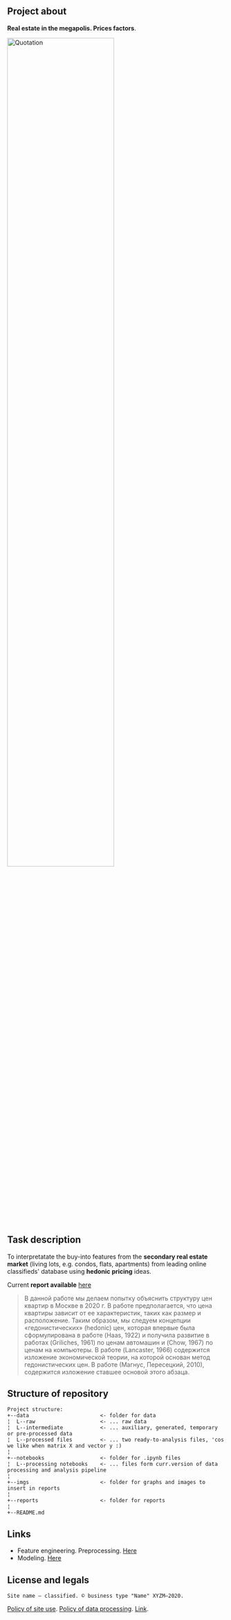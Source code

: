 ## Project about
**Real estate in the megapolis. Prices factors**.

<img src="https://images.squarespace-cdn.com/content/v1/585c5b5a9de4bb6fe48becb4/1503704696115-L2151VFIWKKSNQ5WU470/ke17ZwdGBToddI8pDm48kEr77yy-xj1cwFks5A9PxqhZw-zPPgdn4jUwVcJE1ZvWQUxwkmyExglNqGp0IvTJZamWLI2zvYWH8K3-s_4yszcp2ryTI0HqTOaaUohrI8PICImsqQcXSkBM469jPaXDNditlvbQDNPKXMtQ3qgrfEwKMshLAGzx4R3EDFOm1kBS/image-asset.jpeg?format=1000w" align="center" alt="Quotation" width="70%">

## Task description
To interpretatate the buy-into features from the **secondary real estate market** (living lots, e.g. condos, flats, apartments) from leading online classifieds' database using **hedonic pricing** ideas.

Current **report available** [here](https://htmlpreview.github.io/?https://github.com/Witold1/secondary_market_housing/blob/master/notebooks/%D0%9E%D0%BF%D0%B8%D1%81%D0%B0%D0%BD%D0%B8%D0%B5%20%D0%B4%D0%B0%D0%BD%D0%BD%D1%8B%D1%85.html)

> В данной работе мы делаем попытку объяснить структуру цен квартир в Москве в 2020 г. В работе предполагается, что цена квартиры зависит от ее характеристик, таких как размер и расположение. Таким образом, мы следуем концепции «гедонистических» (hedonic) цен, которая впервые была сформулирована в работе (Haas, 1922) и получила развитие в работах (Griliches, 1961) по ценам автомашин и (Chow, 1967) по ценам на компьютеры. В работе (Lancaster, 1966) содержится изложение экономической теории, на которой основан метод гедонистических цен. В работе (Магнус, Пересецкий, 2010), содержится изложение ставшее основой этого абзаца.

## Structure of repository
```
Project structure:
+--data                       <- folder for data
¦  L--raw                     <- ... raw data
¦  L--intermediate            <- ... auxiliary, generated, temporary or pre-processed data
¦  L--processed files         <- ... two ready-to-analysis files, 'cos we like when matrix X and vector y :)
¦  
+--notebooks                  <- folder for .ipynb files
¦  L--processing notebooks    <- ... files form curr.version of data processing and analysis pipeline
¦  
+--imgs                       <- folder for graphs and images to insert in reports
¦
+--reports                    <- folder for reports
¦
+--README.md
```

## Links
* Feature engineering. Preprocessing. [Here](https://clck.ru/NWJ2d)
* Modeling. [Here](https://clck.ru/NWHzt)

## License and legals
`Site name — classified. © business type "Name" XYZM–2020.`

[Policy of site use](). [Policy of data processing](). [Link]().
